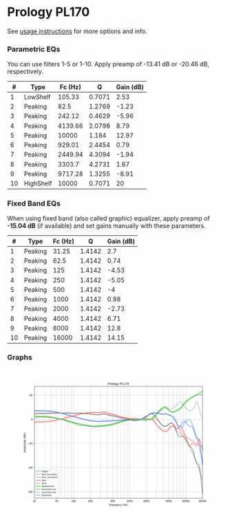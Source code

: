 # Prology PL170
See [usage instructions](https://github.com/jaakkopasanen/AutoEq#usage) for more options and info.

### Parametric EQs
You can use filters 1-5 or 1-10. Apply preamp of -13.41 dB or -20.46 dB, respectively.

|   # | Type      |   Fc (Hz) |      Q |   Gain (dB) |
|-----|-----------|-----------|--------|-------------|
|   1 | LowShelf  |    105.33 | 0.7071 |        2.53 |
|   2 | Peaking   |     82.5  | 1.2769 |       -1.23 |
|   3 | Peaking   |    242.12 | 0.4629 |       -5.96 |
|   4 | Peaking   |   4139.66 | 2.0798 |        8.79 |
|   5 | Peaking   |  10000    | 1.184  |       12.97 |
|   6 | Peaking   |    929.01 | 2.4454 |        0.79 |
|   7 | Peaking   |   2449.94 | 4.3094 |       -1.94 |
|   8 | Peaking   |   3303.7  | 4.2731 |        1.67 |
|   9 | Peaking   |   9717.28 | 1.3255 |       -8.91 |
|  10 | HighShelf |  10000    | 0.7071 |       20    |

### Fixed Band EQs
When using fixed band (also called graphic) equalizer, apply preamp of **-15.04 dB** (if available) and set gains manually with these parameters.

|   # | Type    |   Fc (Hz) |      Q |   Gain (dB) |
|-----|---------|-----------|--------|-------------|
|   1 | Peaking |     31.25 | 1.4142 |        2.7  |
|   2 | Peaking |     62.5  | 1.4142 |        0.74 |
|   3 | Peaking |    125    | 1.4142 |       -4.53 |
|   4 | Peaking |    250    | 1.4142 |       -5.05 |
|   5 | Peaking |    500    | 1.4142 |       -4    |
|   6 | Peaking |   1000    | 1.4142 |        0.98 |
|   7 | Peaking |   2000    | 1.4142 |       -2.73 |
|   8 | Peaking |   4000    | 1.4142 |        6.71 |
|   9 | Peaking |   8000    | 1.4142 |       12.8  |
|  10 | Peaking |  16000    | 1.4142 |       14.15 |

### Graphs
![](./Prology%20PL170.png)
